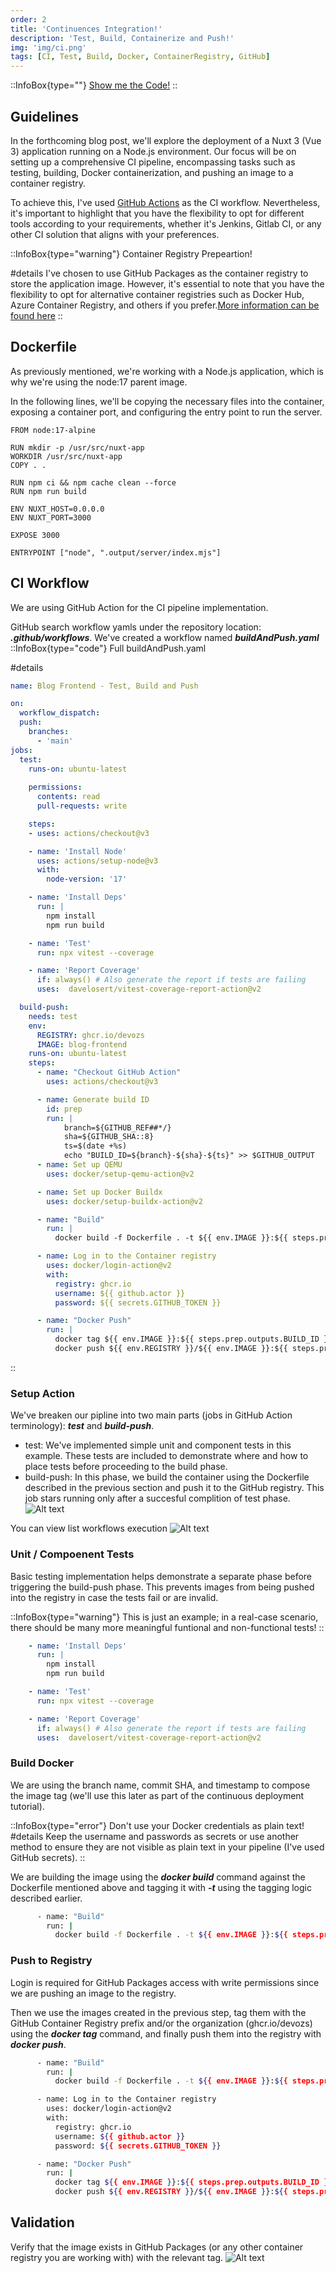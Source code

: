 ```yaml
---
order: 2
title: 'Continuences Integration!'
description: 'Test, Build, Containerize and Push!'
img: 'img/ci.png'
tags: [CI, Test, Build, Docker, ContainerRegistry, GitHub]
---
```


::InfoBox{type=""}
[Show me the Code!](https://github.com/devozs/blog-frontend)
::

## Guidelines

In the forthcoming blog post, we'll explore the deployment of a Nuxt 3 (Vue 3) application running on a Node.js environment. Our focus will be on setting up a comprehensive CI pipeline, encompassing tasks such as testing, building, Docker containerization, and pushing an image to a container registry.

To achieve this, I've used [GitHub Actions](https://github.com/features/actions) as the CI workflow. Nevertheless, it's important to highlight that you have the flexibility to opt for different tools according to your requirements, whether it's Jenkins, Gitlab CI, or any other CI solution that aligns with your preferences.


::InfoBox{type="warning"}
Container Registry Prepeartion!

#details
I've chosen to use GitHub Packages as the container registry to store the application image. However, it's essential to note that you have the flexibility to opt for alternative container registries such as Docker Hub, Azure Container Registry, and others if you prefer.[More information can be found here](https://github.com/features/packages)
::

## Dockerfile

As previously mentioned, we're working with a Node.js application, which is why we're using the node:17 parent image.

In the following lines, we'll be copying the necessary files into the container, exposing a container port, and configuring the entry point to run the server.
```docker
FROM node:17-alpine

RUN mkdir -p /usr/src/nuxt-app
WORKDIR /usr/src/nuxt-app
COPY . .

RUN npm ci && npm cache clean --force
RUN npm run build

ENV NUXT_HOST=0.0.0.0
ENV NUXT_PORT=3000

EXPOSE 3000

ENTRYPOINT ["node", ".output/server/index.mjs"]
```

## CI Workflow
We are using GitHub Action for the CI pipeline implementation.

GitHub search workflow yamls under the repository location: ***.github/workflows***.
We've created a workflow named ***buildAndPush.yaml***
::InfoBox{type="code"}
Full buildAndPush.yaml

#details
```yaml
name: Blog Frontend - Test, Build and Push

on:
  workflow_dispatch:
  push:
    branches:
      - 'main'
jobs:
  test:
    runs-on: ubuntu-latest
    
    permissions:
      contents: read
      pull-requests: write

    steps:
    - uses: actions/checkout@v3

    - name: 'Install Node'
      uses: actions/setup-node@v3
      with:
        node-version: '17'

    - name: 'Install Deps'
      run: |
        npm install
        npm run build

    - name: 'Test'
      run: npx vitest --coverage

    - name: 'Report Coverage'
      if: always() # Also generate the report if tests are failing
      uses:  davelosert/vitest-coverage-report-action@v2

  build-push:
    needs: test
    env:
      REGISTRY: ghcr.io/devozs
      IMAGE: blog-frontend
    runs-on: ubuntu-latest
    steps:
      - name: "Checkout GitHub Action"
        uses: actions/checkout@v3

      - name: Generate build ID
        id: prep
        run: |
            branch=${GITHUB_REF##*/}
            sha=${GITHUB_SHA::8}
            ts=$(date +%s)
            echo "BUILD_ID=${branch}-${sha}-${ts}" >> $GITHUB_OUTPUT
      - name: Set up QEMU
        uses: docker/setup-qemu-action@v2

      - name: Set up Docker Buildx
        uses: docker/setup-buildx-action@v2

      - name: "Build"
        run: |
          docker build -f Dockerfile . -t ${{ env.IMAGE }}:${{ steps.prep.outputs.BUILD_ID }}

      - name: Log in to the Container registry
        uses: docker/login-action@v2
        with:
          registry: ghcr.io
          username: ${{ github.actor }}
          password: ${{ secrets.GITHUB_TOKEN }}

      - name: "Docker Push"
        run: |
          docker tag ${{ env.IMAGE }}:${{ steps.prep.outputs.BUILD_ID }} ${{ env.REGISTRY }}/${{ env.IMAGE }}:${{ steps.prep.outputs.BUILD_ID }}
          docker push ${{ env.REGISTRY }}/${{ env.IMAGE }}:${{ steps.prep.outputs.BUILD_ID }}
```
::

### Setup Action
We've breaken our pipline into two main parts (jobs in GitHub Action terminology): ***test*** and ***build-push***.
- test: We've implemented simple unit and component tests in this example. These tests are included to demonstrate where and how to place tests before proceeding to the build phase.
- build-push: In this phase, we build the container using the Dockerfile described in the previous section and push it to the GitHub registry. This job stars running only after a succesful complition of test phase.
![Alt text](/content/github-action-diagram.png "GitHub Action Summary")

You can view list workflows execution
![Alt text](/content/github-action-list.png "GitHub Action List")

### Unit / Compoenent Tests
Basic testing implementation helps demonstrate a separate phase before triggering the build-push phase. This prevents images from being pushed into the registry in case the tests fail or are invalid.


::InfoBox{type="warning"}
This is just an example; in a real-case scenario, there should be many more meaningful funtional and non-functional tests!
::

```yaml
    - name: 'Install Deps'
      run: |
        npm install
        npm run build

    - name: 'Test'
      run: npx vitest --coverage

    - name: 'Report Coverage'
      if: always() # Also generate the report if tests are failing
      uses:  davelosert/vitest-coverage-report-action@v2
```

### Build Docker
We are using the branch name, commit SHA, and timestamp to compose the image tag (we'll use this later as part of the continuous deployment tutorial).

::InfoBox{type="error"}
Don't use your Docker credentials as plain text! 
#details
Keep the username and passwords as secrets or use another method to ensure they are not visible as plain text in your pipeline (I've used GitHub secrets).
::

We are building the image using the ***docker build*** command against the Dockerfile mentioned above and tagging it with ***-t*** using the tagging logic described earlier.


```bash
      - name: "Build"
        run: |
          docker build -f Dockerfile . -t ${{ env.IMAGE }}:${{ steps.prep.outputs.BUILD_ID }}
```

### Push to Registry

Login is required for GitHub Packages access with write permissions since we are pushing an image to the registry.

Then we use the images created in the previous step, tag them with the GitHub Container Registry prefix and/or the organization (ghcr.io/devozs) using the ***docker tag*** command, and finally push them into the registry with ***docker push***.

```bash
      - name: "Build"
        run: |
          docker build -f Dockerfile . -t ${{ env.IMAGE }}:${{ steps.prep.outputs.BUILD_ID }}

      - name: Log in to the Container registry
        uses: docker/login-action@v2
        with:
          registry: ghcr.io
          username: ${{ github.actor }}
          password: ${{ secrets.GITHUB_TOKEN }}

      - name: "Docker Push"
        run: |
          docker tag ${{ env.IMAGE }}:${{ steps.prep.outputs.BUILD_ID }} ${{ env.REGISTRY }}/${{ env.IMAGE }}:${{ steps.prep.outputs.BUILD_ID }}
          docker push ${{ env.REGISTRY }}/${{ env.IMAGE }}:${{ steps.prep.outputs.BUILD_ID }}
```

## Validation

Verify that the image exists in GitHub Packages (or any other container registry you are working with) with the relevant tag.
![Alt text](/content/blog-frontend-image.png "blog-frontend image in Github Registry")
